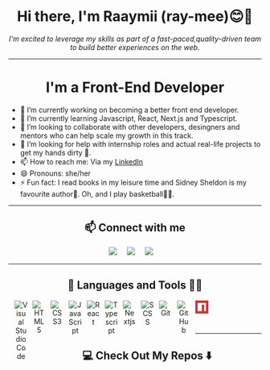 
<h1 align="center"> Hi there, I'm Raaymii (ray-mee)😊👋 </h1>

_*<p align="center">I'm excited to leverage my skills as part of a fast-paced,quality-driven team to build better experiences on the web.</p>*_

<!-- <p align="center"> (Open for Hiring)</p> -->

<hr>
<h1 align="center"> I'm a Front-End Developer</h1>

<!--
**raaymii/Raaymii** is a ✨ _special_ ✨ repository because its `README.md` (this file) appears on your GitHub profile.

Here are some ideas to get you started:
-->
- 🔭 I’m currently working on becoming a better front end developer.
- 🌱 I’m currently learning Javascript, React, Next.js and Typescript.
- 👯 I’m looking to collaborate with other developers, desingners and mentors who can help scale my growth in this track.
- 🤔 I’m looking for help with internship roles and actual real-life projects to get my hands dirty 😤.
- 📫 How to reach me: Via my [LinkedIn](https://www.linkedin.com/in/raaymii-oghagbon-9a5840191/)
- 😄 Pronouns: she/her
- ⚡ Fun fact: I read books in my leisure time and Sidney Sheldon is my favourite author🤗. Oh, and I play basketball🏀😊.

<hr>

<h2  align="center">📫 Connect with me </h2>
<p align="center">
  <a target="_blank"href="[https://www.linkedin.com/in/osamagioghomwenwi-oghagbon-9a58401/](https://www.linkedin.com/in/raaymii-oghagbon-9a5840191/)"><img src="https://img.shields.io/badge/linkedin-%230077B5.svg?&style=for-the-badge&logo=linkedin&logoColor=white" /></a>&nbsp;&nbsp;&nbsp;&nbsp;
  <a target="_blank"href="https://twitter.com/worldwideRaay"><img src="https://img.shields.io/badge/twitter-%231DA1F2.svg?&style=for-the-badge&logo=twitter&logoColor=white" /></a>&nbsp;&nbsp;&nbsp;&nbsp;
  <a href="mailto:oghomwenoghagbon@gmail.com?subject=Hello%20Raaymii%20Oghagbon,%20From%20Github"><img src="https://img.shields.io/badge/gmail-%23D14836.svg?&style=for-the-badge&logo=gmail&logoColor=white" /></a>&nbsp;&nbsp;&nbsp;&nbsp;
</p>
<hr>
<h2 align="center"> 🔭 Languages and Tools 👨‍💻</h2>
<div style="text-align: center;">
<img align="left"  alt="Visual Studio Code" width="26px" src="https://cdn.jsdelivr.net/gh/devicons/devicon/icons/vscode/vscode-original.svg" style="padding-right:10px; margin-left: 12px" />
<img align="left" alt="HTML5" width="26px" src="https://cdn.jsdelivr.net/gh/devicons/devicon/icons/html5/html5-original.svg" style="padding-right:10px;" />
<img align="left" alt="CSS3" width="26px" src="https://cdn.jsdelivr.net/gh/devicons/devicon/icons/css3/css3-original.svg" style="padding-right:10px;" />
<img align="left" alt="JavaScript" width="26px" src="https://cdn.jsdelivr.net/gh/devicons/devicon/icons/javascript/javascript-original.svg" style="padding-right:10px;" />
<img align="left" alt="React" width="26px" src="https://cdn.jsdelivr.net/gh/devicons/devicon/icons/react/react-original.svg" style="padding-right:10px;" />
<img align="left" alt="Typescript" width="26px" src="https://cdn.jsdelivr.net/gh/devicons/devicon/icons/typescript/typescript-original.svg" style="padding-right:10px;" />
<img align="left" alt="Nextjs" width="26px" src="https://cdn.jsdelivr.net/gh/devicons/devicon/icons/nextjs/nextjs-original.svg" style="padding-right:10px;" />
  
<img align="left" alt="SCSS" width="26px" src="https://cdn.jsdelivr.net/gh/devicons/devicon/icons/sass/sass-original.svg" style="padding-right:10px;" />
<img align="left" alt="Git" width="26px" src="https://cdn.jsdelivr.net/gh/devicons/devicon/icons/git/git-original.svg" style="padding-right:10px;" />
<img align="left" alt="GitHub" width="26px" src="https://user-images.githubusercontent.com/3369400/139448065-39a229ba-4b06-434b-bc67-616e2ed80c8f.png" style="padding-right:10px;" />
<img align="left" alt="NPM" width="26px" src="https://raw.githubusercontent.com/github/explore/80688e429a7d4ef2fca1e82350fe8e3517d3494d/topics/npm/npm.png" />
</div>
<br>
<br>
<br>
<hr>
<h2  align="center">💻 Check Out My Repos ⬇️ </h2>
